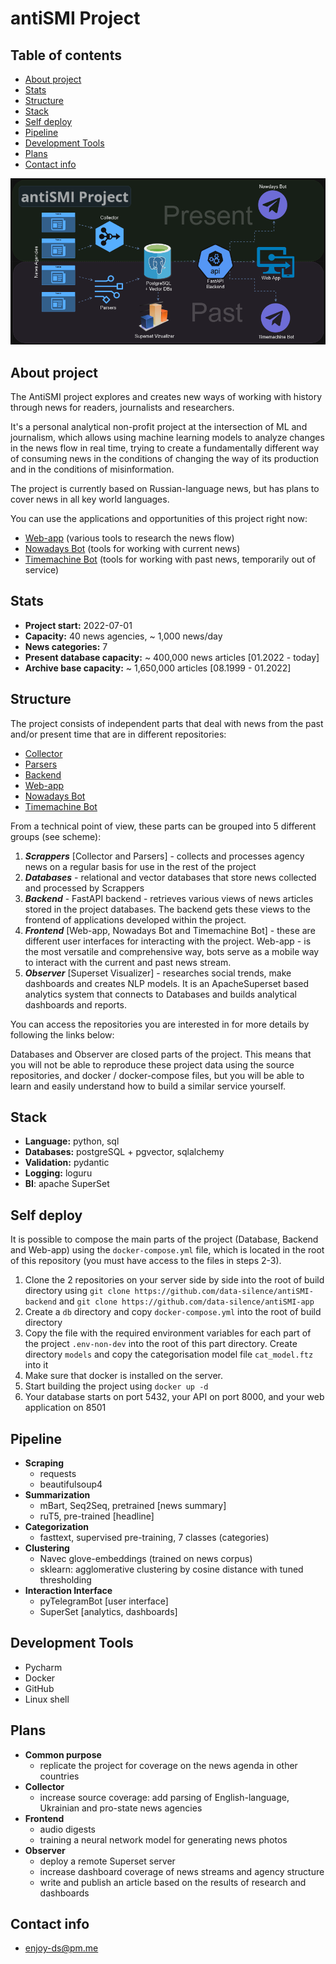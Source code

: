 # antiSMI Project


## Table of contents
* [About project](#about-project)
* [Stats](#stats)
* [Structure](#structure)
* [Stack](#stack)
* [Self deploy](#self-deploy)
* [Pipeline](#pipeline)
* [Development Tools](#development-tools)
* [Plans](#plans)
* [Contact info](#contact-info)

![](https://github.com/data-silence/antiSMI-Project/blob/main/img/project.png?raw=true)

## About project

The AntiSMI project explores and creates new ways of working with history through news for readers, journalists and researchers.

It's a personal analytical non-profit project at the intersection of ML and journalism, which allows using machine learning models to analyze changes in the news flow in real time, trying to create a fundamentally different way of consuming news in the conditions of changing the way of its production and in the conditions of misinformation.

The project is currently based on Russian-language news, but has plans to cover news in all key world languages.  


You can use the applications and opportunities of this project right now:
- [Web-app](http://news.data-silence.com) (various tools to research the news flow)
- [Nowadays Bot](https://t.me/antiSMI_bot) (tools for working with current news)
- [Timemachine Bot](https://t.me/time_mashine_bot) (tools for working with past news, temporarily out of service)


## Stats

* **Project start:** 2022-07-01
* **Capacity:** 40 news agencies, ~ 1,000 news/day
* **News categories:** 7
* **Present database capacity:** ~ 400,000 news articles [01.2022 - today]
* **Archive base capacity:** ~ 1,650,000 articles [08.1999 - 01.2022]



## Structure

The project consists of independent parts that deal with news from the past and/or present time that are in different repositories:
* [Collector](https://github.com/data-silence/antiSMI-Collector)
* [Parsers](https://github.com/data-silence/Media-Datasets-Parsers)
* [Backend](https://github.com/data-silence/antiSMI-backend)
* [Web-app](https://github.com/data-silence/antiSMI-app)
* [Nowadays Bot](https://github.com/data-silence/antiSMI-Bot)
* [Timemachine Bot](https://github.com/data-silence/timemachine)

From a technical point of view, these parts can be grouped into 5 different groups (see scheme):

1.  **_Scrappers_** [Collector and Parsers] - collects and processes agency news on a regular basis for use in the rest of the project 
2. **_Databases_** - relational and vector databases that store news collected and processed by Scrappers  
3. **_Backend_** - FastAPI backend - retrieves various views of news articles stored in the project databases. The backend gets these views to the frontend of applications developed within the project. 
4. **_Frontend_** [Web-app, Nowadays Bot and Timemachine Bot] - these are different user interfaces for interacting with the project. Web-app - is the most versatile and comprehensive way, bots serve as a mobile way to interact with the current and past news stream. 
5. **_Observer_** [Superset Visualizer] - researches social trends, make dashboards and creates NLP models. It is an ApacheSuperset based analytics system that connects to Databases and builds analytical dashboards and reports.

You can access the repositories you are interested in for more details by following the links below: 



Databases and Observer  are closed parts of the project. This means that you will not be able to reproduce these project data using the source repositories, and docker / docker-compose files, but you will be able to learn and easily understand how to build a similar service yourself.   



## Stack

* **Language:** python, sql 
* **Databases:** postgreSQL + pgvector, sqlalchemy
* **Validation:** pydantic
* **Logging:** loguru
* **BI**: apache SuperSet


## Self deploy

It is possible to compose the main parts of the project (Database, Backend and Web-app) using the `docker-compose.yml` file, which is located in the root of this repository
(you must have access to the files in steps 2-3).

1. Clone the 2 repositories on your server side by side into the root of build directory using `git clone https://github.com/data-silence/antiSMI-backend` and `git clone https://github.com/data-silence/antiSMI-app`
2. Create a `db` directory and copy `docker-compose.yml` into the root of build directory   
3. Copy the file with the required environment variables for each part of the project `.env-non-dev` into the root of this part directory. Create directory `models` and copy the categorisation model file `cat_model.ftz` into it
4. Make sure that docker is installed on the server. 
5. Start building the project using `docker up -d`
6. Your database starts on port 5432, your API on port 8000, and your web application on 8501


## Pipeline

- **Scraping**
    - requests
    - beautifulsoup4
- **Summarization**
    - mBart, Seq2Seq, pretrained [news summary]
    - ruT5, pre-trained [headline]
- **Categorization**
    - fasttext, supervised pre-training, 7 classes (categories)
- **Clustering**
    - Navec glove-embeddings (trained on news corpus)
    - sklearn: agglomerative clustering by cosine distance with tuned thresholding
- **Interaction Interface**
    - pyTelegramBot [user interface]
    - SuperSet [analytics, dashboards]

## Development Tools

- Pycharm
- Docker
- GitHub
- Linux shell


## Plans
- **Common purpose**
    - replicate the project for coverage on the news agenda in other countries
- **Collector**
    - increase source coverage: add parsing of English-language, Ukrainian and pro-state news agencies 
- **Frontend**
    - audio digests
    - training a neural network model for generating news photos
- **Observer**
    - deploy a remote Superset server
    - increase dashboard coverage of news streams and agency structure
    - write and publish an article based on the results of research and dashboards

## Contact info
* enjoy-ds@pm.me
